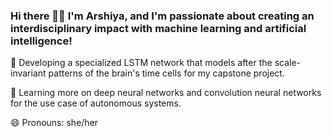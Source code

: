 ### Hi there 👋🏾  I'm Arshiya, and I'm passionate about creating an interdisciplinary impact with machine learning and artificial intelligence!

<!--
**arshiyaansari/arshiyaansari** is a ✨ _special_ ✨ repository because its `README.md` (this file) appears on your GitHub profile.
-->

🔭 Developing a specialized LSTM network that models after the scale-invariant patterns of the brain's time cells for my capstone project.

🌱 Learning more on deep neural networks and convolution neural networks for the use case of autonomous systems. 

😄 Pronouns: she/her


